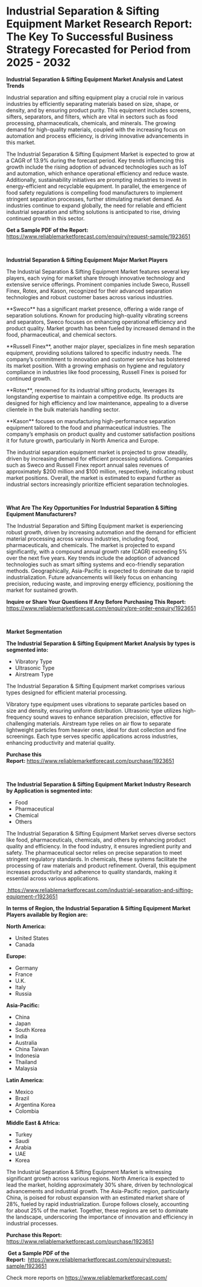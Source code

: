 <p><h1>Industrial Separation & Sifting Equipment Market Research Report: The Key To Successful Business Strategy Forecasted for Period from 2025 - 2032</h1></p><p><strong>Industrial Separation & Sifting Equipment Market Analysis and Latest Trends</strong></p>
<p><p>Industrial separation and sifting equipment play a crucial role in various industries by efficiently separating materials based on size, shape, or density, and by ensuring product purity. This equipment includes screens, sifters, separators, and filters, which are vital in sectors such as food processing, pharmaceuticals, chemicals, and minerals. The growing demand for high-quality materials, coupled with the increasing focus on automation and process efficiency, is driving innovative advancements in this market.</p><p>The Industrial Separation & Sifting Equipment Market is expected to grow at a CAGR of 13.9% during the forecast period. Key trends influencing this growth include the rising adoption of advanced technologies such as IoT and automation, which enhance operational efficiency and reduce waste. Additionally, sustainability initiatives are prompting industries to invest in energy-efficient and recyclable equipment. In parallel, the emergence of food safety regulations is compelling food manufacturers to implement stringent separation processes, further stimulating market demand. As industries continue to expand globally, the need for reliable and efficient industrial separation and sifting solutions is anticipated to rise, driving continued growth in this sector.</p></p>
<p><strong>Get a Sample PDF of the Report:&nbsp;</strong> <a href="https://www.reliablemarketforecast.com/enquiry/request-sample/1923651?utm_campaign=1167&utm_medium=2&utm_source=Github&utm_content=ia&utm_term=14012025&utm_id=industrial-separation-sifting-equipment">https://www.reliablemarketforecast.com/enquiry/request-sample/1923651</a></p>
<p>&nbsp;</p>
<p><strong>Industrial Separation & Sifting Equipment Major Market Players</strong></p>
<p><p>The Industrial Separation & Sifting Equipment Market features several key players, each vying for market share through innovative technology and extensive service offerings. Prominent companies include Sweco, Russell Finex, Rotex, and Kason, recognized for their advanced separation technologies and robust customer bases across various industries.</p><p>**Sweco** has a significant market presence, offering a wide range of separation solutions. Known for producing high-quality vibrating screens and separators, Sweco focuses on enhancing operational efficiency and product quality. Market growth has been fueled by increased demand in the food, pharmaceutical, and chemical sectors.</p><p>**Russell Finex**, another major player, specializes in fine mesh separation equipment, providing solutions tailored to specific industry needs. The company’s commitment to innovation and customer service has bolstered its market position. With a growing emphasis on hygiene and regulatory compliance in industries like food processing, Russell Finex is poised for continued growth.</p><p>**Rotex**, renowned for its industrial sifting products, leverages its longstanding expertise to maintain a competitive edge. Its products are designed for high efficiency and low maintenance, appealing to a diverse clientele in the bulk materials handling sector.</p><p>**Kason** focuses on manufacturing high-performance separation equipment tailored to the food and pharmaceutical industries. The company’s emphasis on product quality and customer satisfaction positions it for future growth, particularly in North America and Europe.</p><p>The industrial separation equipment market is projected to grow steadily, driven by increasing demand for efficient processing solutions. Companies such as Sweco and Russell Finex report annual sales revenues of approximately $200 million and $100 million, respectively, indicating robust market positions. Overall, the market is estimated to expand further as industrial sectors increasingly prioritize efficient separation technologies.</p></p>
<p>&nbsp;</p>
<p><strong>What Are The Key Opportunities For Industrial Separation & Sifting Equipment Manufacturers?</strong></p>
<p><p>The Industrial Separation and Sifting Equipment market is experiencing robust growth, driven by increasing automation and the demand for efficient material processing across various industries, including food, pharmaceuticals, and chemicals. The market is projected to expand significantly, with a compound annual growth rate (CAGR) exceeding 5% over the next five years. Key trends include the adoption of advanced technologies such as smart sifting systems and eco-friendly separation methods. Geographically, Asia-Pacific is expected to dominate due to rapid industrialization. Future advancements will likely focus on enhancing precision, reducing waste, and improving energy efficiency, positioning the market for sustained growth.</p></p>
<p><strong>Inquire or Share Your Questions If Any Before Purchasing This Report:</strong> <a href="https://www.reliablemarketforecast.com/enquiry/pre-order-enquiry/1923651?utm_campaign=1167&utm_medium=2&utm_source=Github&utm_content=ia&utm_term=14012025&utm_id=industrial-separation-sifting-equipment">https://www.reliablemarketforecast.com/enquiry/pre-order-enquiry/1923651</a></p>
<p>&nbsp;</p>
<p><strong>Market Segmentation</strong></p>
<p><strong>The Industrial Separation & Sifting Equipment Market Analysis by types is segmented into:</strong></p>
<p><ul><li>Vibratory Type</li><li>Ultrasonic Type</li><li>Airstream Type</li></ul></p>
<p><p>The Industrial Separation & Sifting Equipment market comprises various types designed for efficient material processing. </p><p>Vibratory type equipment uses vibrations to separate particles based on size and density, ensuring uniform distribution. Ultrasonic type utilizes high-frequency sound waves to enhance separation precision, effective for challenging materials. Airstream type relies on air flow to separate lightweight particles from heavier ones, ideal for dust collection and fine screenings. Each type serves specific applications across industries, enhancing productivity and material quality.</p></p>
<p><strong>Purchase this Report:&nbsp;</strong><a href="https://www.reliablemarketforecast.com/purchase/1923651?utm_campaign=1167&utm_medium=2&utm_source=Github&utm_content=ia&utm_term=14012025&utm_id=industrial-separation-sifting-equipment">https://www.reliablemarketforecast.com/purchase/1923651</a></p>
<p>&nbsp;</p>
<p><strong>The Industrial Separation & Sifting Equipment Market Industry Research by Application is segmented into:</strong></p>
<p><ul><li>Food</li><li>Pharmaceutical</li><li>Chemical</li><li>Others</li></ul></p>
<p><p>The Industrial Separation & Sifting Equipment Market serves diverse sectors like food, pharmaceuticals, chemicals, and others by enhancing product quality and efficiency. In the food industry, it ensures ingredient purity and safety. The pharmaceutical sector relies on precise separation to meet stringent regulatory standards. In chemicals, these systems facilitate the processing of raw materials and product refinement. Overall, this equipment increases productivity and adherence to quality standards, making it essential across various applications.</p></p>
<p><a href="https://www.reliablemarketforecast.com/industrial-separation-and-sifting-equipment-r1923651?utm_campaign=1167&utm_medium=2&utm_source=Github&utm_content=ia&utm_term=14012025&utm_id=industrial-separation-sifting-equipment">&nbsp;https://www.reliablemarketforecast.com/industrial-separation-and-sifting-equipment-r1923651</a></p>
<p><strong>In terms of Region, the Industrial Separation & Sifting Equipment Market Players available by Region are:</strong></p>
<p>
    <p> <strong> North America: </strong>
        <ul>
            <li>United States</li>
            <li>Canada</li>
        </ul>
        </p> 
    <p> <strong> Europe: </strong>
        <ul>
            <li>Germany</li>
            <li>France</li>
            <li>U.K.</li>
            <li>Italy</li>
            <li>Russia</li>
        </ul>
        </p> 
    <p> <strong> Asia-Pacific: </strong>
        <ul>
            <li>China</li>
            <li>Japan</li>
            <li>South Korea</li>
            <li>India</li>
            <li>Australia</li>
            <li>China Taiwan</li>
            <li>Indonesia</li>
            <li>Thailand</li>
            <li>Malaysia</li>
        </ul>
        </p> 
    <p> <strong> Latin America: </strong>
        <ul>
            <li>Mexico</li>
            <li>Brazil</li>
            <li>Argentina Korea</li>
            <li>Colombia</li>
        </ul>
        </p> 
    <p> <strong> Middle East & Africa: </strong>
        <ul>
            <li>Turkey</li>
            <li>Saudi</li>
            <li>Arabia</li>
            <li>UAE</li>
            <li>Korea</li>
        </ul>
    </p>
    </p>
<p><p>The Industrial Separation & Sifting Equipment Market is witnessing significant growth across various regions. North America is expected to lead the market, holding approximately 30% share, driven by technological advancements and industrial growth. The Asia-Pacific region, particularly China, is poised for robust expansion with an estimated market share of 28%, fueled by rapid industrialization. Europe follows closely, accounting for about 25% of the market. Together, these regions are set to dominate the landscape, underscoring the importance of innovation and efficiency in industrial processes.</p></p>
<p><strong>Purchase this Report: </strong><a href="https://www.reliablemarketforecast.com/purchase/1923651?utm_campaign=1167&utm_medium=2&utm_source=Github&utm_content=ia&utm_term=14012025&utm_id=industrial-separation-sifting-equipment">https://www.reliablemarketforecast.com/purchase/1923651</a></p>
<p>&nbsp;<strong>Get a Sample PDF of the Report:&nbsp;&nbsp;</strong><a href="https://www.reliablemarketforecast.com/enquiry/request-sample/1923651?utm_campaign=1167&utm_medium=2&utm_source=Github&utm_content=ia&utm_term=14012025&utm_id=industrial-separation-sifting-equipment">https://www.reliablemarketforecast.com/enquiry/request-sample/1923651</a></p>
<p><strong></strong></p>
<p>Check more reports on <a href="https://www.reliablemarketforecast.com/?utm_campaign=1167&utm_medium=2&utm_source=Github&utm_content=ia&utm_term=14012025&utm_id=industrial-separation-sifting-equipment">https://www.reliablemarketforecast.com/</a></p>